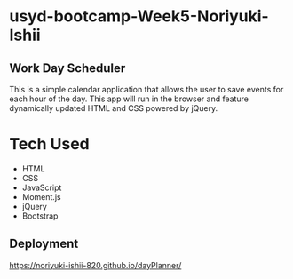 # usyd-bootcamp-Week5-Noriyuki-Ishii

## Work Day Scheduler

This is a simple calendar application that allows the user to save events for each hour of the day. 
This app will run in the browser and feature dynamically updated HTML and CSS powered by jQuery.

# Tech Used

- HTML
- CSS
- JavaScript
- Moment.js 
- jQuery
- Bootstrap

## Deployment

https://noriyuki-ishii-820.github.io/dayPlanner/



